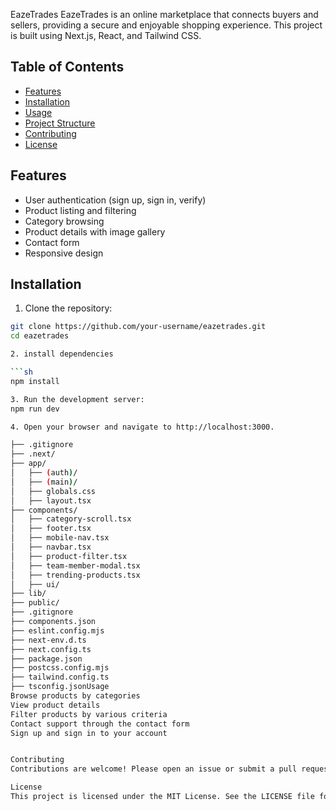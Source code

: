 <!-- @format -->

EazeTrades
EazeTrades is an online marketplace that connects buyers and sellers, providing a secure and enjoyable shopping experience. This project is built using Next.js, React, and Tailwind CSS.

## Table of Contents

- [Features](#features)
- [Installation](#installation)
- [Usage](#usage)
- [Project Structure](#project-structure)
- [Contributing](#contributing)
- [License](#license)

## Features

- User authentication (sign up, sign in, verify)
- Product listing and filtering
- Category browsing
- Product details with image gallery
- Contact form
- Responsive design

## Installation

1. Clone the repository:

````sh
git clone https://github.com/your-username/eazetrades.git
cd eazetrades

2. install dependencies

```sh
npm install

3. Run the development server:
npm run dev

4. Open your browser and navigate to http://localhost:3000.

├── .gitignore
├── .next/
├── app/
│   ├── (auth)/
│   ├── (main)/
│   ├── globals.css
│   ├── layout.tsx
├── components/
│   ├── category-scroll.tsx
│   ├── footer.tsx
│   ├── mobile-nav.tsx
│   ├── navbar.tsx
│   ├── product-filter.tsx
│   ├── team-member-modal.tsx
│   ├── trending-products.tsx
│   ├── ui/
├── lib/
├── public/
├── .gitignore
├── components.json
├── eslint.config.mjs
├── next-env.d.ts
├── next.config.ts
├── package.json
├── postcss.config.mjs
├── tailwind.config.ts
├── tsconfig.jsonUsage
Browse products by categories
View product details
Filter products by various criteria
Contact support through the contact form
Sign up and sign in to your account


Contributing
Contributions are welcome! Please open an issue or submit a pull request for any improvements or bug fixes.

License
This project is licensed under the MIT License. See the LICENSE file for details. ```
````
